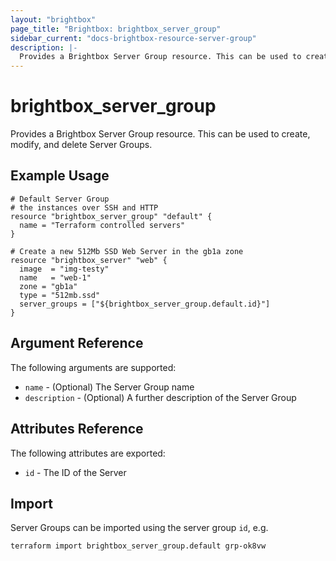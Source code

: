 ```yaml
---
layout: "brightbox"
page_title: "Brightbox: brightbox_server_group"
sidebar_current: "docs-brightbox-resource-server-group"
description: |-
  Provides a Brightbox Server Group resource. This can be used to create, modify, and delete Server Groups.
---
```


# brightbox\_server\_group

Provides a Brightbox Server Group resource. This can be used to create,
modify, and delete Server Groups.

## Example Usage

```hcl
# Default Server Group
# the instances over SSH and HTTP
resource "brightbox_server_group" "default" {
  name = "Terraform controlled servers"
}

# Create a new 512Mb SSD Web Server in the gb1a zone
resource "brightbox_server" "web" {
  image  = "img-testy"
  name   = "web-1"
  zone = "gb1a"
  type = "512mb.ssd"
  server_groups = ["${brightbox_server_group.default.id}"]
}
```

## Argument Reference

The following arguments are supported:

* `name` - (Optional) The Server Group name
* `description` - (Optional) A further description of the Server Group

## Attributes Reference

The following attributes are exported:

* `id` - The ID of the Server

## Import

Server Groups can be imported using the server group `id`, e.g.

```
terraform import brightbox_server_group.default grp-ok8vw
```
